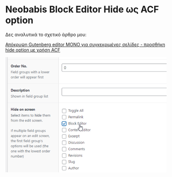 # Neobabis Block Editor Hide ως ACF option

Δες αναλυτικά το σχετικό άρθρο μου:

[Απόκρυψη Gutenberg editor ΜΟΝΟ για συγκεκριμένες σελίδες - προσθήκη hide option με χρήση ACF](https://neobabis.gr/hide-gutenberg-spesicif-pages-with-acf)


![](acf_hide_block_editor_option.png)
